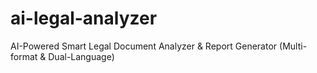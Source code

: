 # ai-legal-analyzer
AI-Powered Smart Legal Document Analyzer & Report Generator (Multi-format & Dual-Language)
